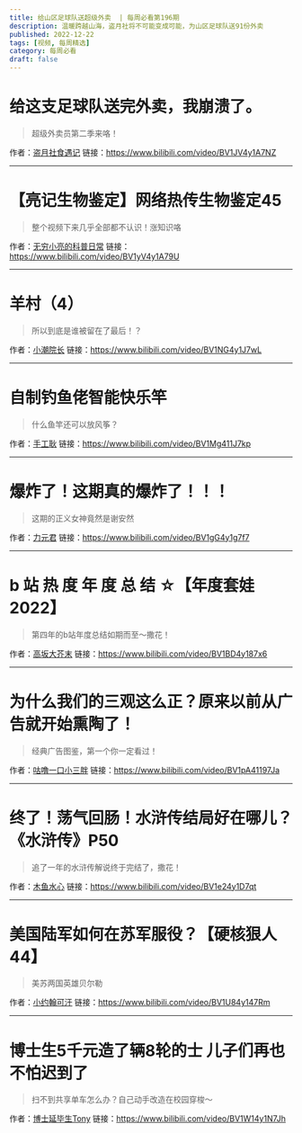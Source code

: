 ```yaml
---
title: 给山区足球队送超级外卖  | 每周必看第196期
description: 温暖跨越山海，盗月社将不可能变成可能，为山区足球队送91份外卖
published: 2022-12-22
tags: [视频, 每周精选]
category: 每周必看
draft: false
---
```


# 给这支足球队送完外卖，我崩溃了。
> 超级外卖员第二季来咯！

作者：[盗月社食遇记](https://space.bilibili.com/99157282)
链接：https://www.bilibili.com/video/BV1JV4y1A7NZ

---

# 【亮记生物鉴定】网络热传生物鉴定45
> 整个视频下来几乎全部都不认识！涨知识咯

作者：[无穷小亮的科普日常](https://space.bilibili.com/14804670)
链接：https://www.bilibili.com/video/BV1yV4y1A79U

---

# 羊村（4）
> 所以到底是谁被留在了最后！？

作者：[小潮院长](https://space.bilibili.com/5970160)
链接：https://www.bilibili.com/video/BV1NG4y1J7wL

---

# 自制钓鱼佬智能快乐竿
> 什么鱼竿还可以放风筝？

作者：[手工耿](https://space.bilibili.com/280793434)
链接：https://www.bilibili.com/video/BV1Mg411J7kp

---

# 爆炸了！这期真的爆炸了！！！
> 这期的正义女神竟然是谢安然

作者：[力元君](https://space.bilibili.com/19642758)
链接：https://www.bilibili.com/video/BV1gG4y1g7f7

---

# b 站 热 度 年 度 总 结 ☆【年度套娃2022】
> 第四年的b站年度总结如期而至～撒花！

作者：[高坂大芥末](https://space.bilibili.com/415890389)
链接：https://www.bilibili.com/video/BV1BD4y187x6

---

# 为什么我们的三观这么正？原来以前从广告就开始熏陶了！
> 经典广告图鉴，第一个你一定看过！

作者：[咕噜一口小三胖](https://space.bilibili.com/677139412)
链接：https://www.bilibili.com/video/BV1pA41197Ja

---

# 终了！荡气回肠！水浒传结局好在哪儿？《水浒传》P50
> 追了一年的水浒传解说终于完结了，撒花！

作者：[木鱼水心](https://space.bilibili.com/927587)
链接：https://www.bilibili.com/video/BV1e24y1D7qt

---

# 美国陆军如何在苏军服役？【硬核狠人44】
> 美苏两国英雄贝尔勒

作者：[小约翰可汗](https://space.bilibili.com/23947287)
链接：https://www.bilibili.com/video/BV1U84y147Rm

---

# 博士生5千元造了辆8轮的士 儿子们再也不怕迟到了
> 扫不到共享单车怎么办？自己动手改造在校园穿梭～

作者：[博士延毕生Tony](https://space.bilibili.com/44396997)
链接：https://www.bilibili.com/video/BV1W14y1N7Jh

